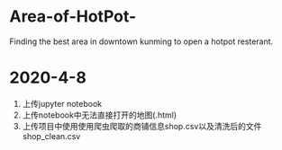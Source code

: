 # Area-of-HotPot-
Finding  the best area in downtown kunming to open a hotpot resterant.

# 2020-4-8
1. 上传jupyter notebook
2. 上传notebook中无法直接打开的地图(.html)
3. 上传项目中使用使用爬虫爬取的商铺信息shop.csv以及清洗后的文件shop_clean.csv
